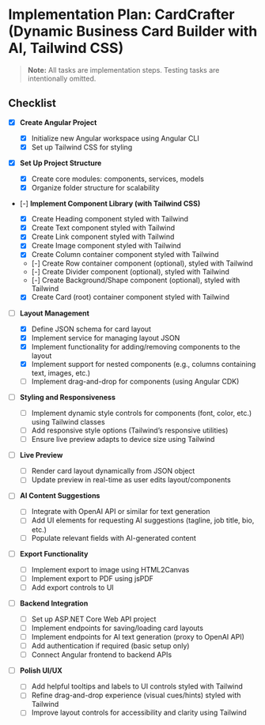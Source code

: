 # Implementation Plan: CardCrafter (Dynamic Business Card Builder with AI, Tailwind CSS)

> **Note:** All tasks are implementation steps. Testing tasks are intentionally omitted.

## Checklist

- [x] **Create Angular Project**

  - [x] Initialize new Angular workspace using Angular CLI
  - [x] Set up Tailwind CSS for styling

- [x] **Set Up Project Structure**

  - [x] Create core modules: components, services, models
  - [x] Organize folder structure for scalability

- [-] **Implement Component Library (with Tailwind CSS)**

  - [x] Create Heading component styled with Tailwind
  - [x] Create Text component styled with Tailwind
  - [x] Create Link component styled with Tailwind
  - [x] Create Image component styled with Tailwind
  - [x] Create Column container component styled with Tailwind
  - [-] Create Row container component (optional), styled with Tailwind
  - [-] Create Divider component (optional), styled with Tailwind
  - [-] Create Background/Shape component (optional), styled with Tailwind
  - [x] Create Card (root) container component styled with Tailwind

- [ ] **Layout Management**

  - [x] Define JSON schema for card layout
  - [x] Implement service for managing layout JSON
  - [x] Implement functionality for adding/removing components to the layout
  - [x] Implement support for nested components (e.g., columns containing text, images, etc.)
  - [ ] Implement drag-and-drop for components (using Angular CDK)

- [ ] **Styling and Responsiveness**

  - [ ] Implement dynamic style controls for components (font, color, etc.) using Tailwind classes
  - [ ] Add responsive style options (Tailwind’s responsive utilities)
  - [ ] Ensure live preview adapts to device size using Tailwind

- [ ] **Live Preview**

  - [ ] Render card layout dynamically from JSON object
  - [ ] Update preview in real-time as user edits layout/components

- [ ] **AI Content Suggestions**

  - [ ] Integrate with OpenAI API or similar for text generation
  - [ ] Add UI elements for requesting AI suggestions (tagline, job title, bio, etc.)
  - [ ] Populate relevant fields with AI-generated content

- [ ] **Export Functionality**

  - [ ] Implement export to image using HTML2Canvas
  - [ ] Implement export to PDF using jsPDF
  - [ ] Add export controls to UI

- [ ] **Backend Integration**

  - [ ] Set up ASP.NET Core Web API project
  - [ ] Implement endpoints for saving/loading card layouts
  - [ ] Implement endpoints for AI text generation (proxy to OpenAI API)
  - [ ] Add authentication if required (basic setup only)
  - [ ] Connect Angular frontend to backend APIs

- [ ] **Polish UI/UX**
  - [ ] Add helpful tooltips and labels to UI controls styled with Tailwind
  - [ ] Refine drag-and-drop experience (visual cues/hints) styled with Tailwind
  - [ ] Improve layout controls for accessibility and clarity using Tailwind
